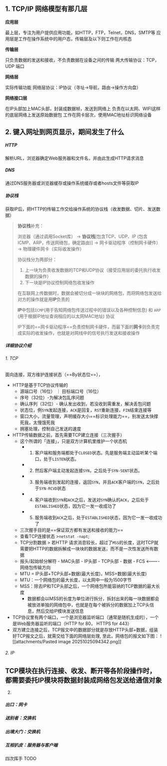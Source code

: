 ## 1. TCP/IP 网络模型有那几层

**应用层**

最上层，专注为用户提供应用功能，如HTTP，FTP，Telnet，DNS，SMTP等
应用层是工作在操作系统中的用户态，传输层及以下则工作在内核态



**传输层**

只负责数据的发送和接收，不负责数据在设备之间的传输
两大传输协议：TCP，UDP
端口

**网络层**

实际传输功能
网络层协议：IP协议（寻址->导航，路由->操作方向盘）

**网络接口层**

在IP头部加上MAC头部，封装成数据帧，发送到网络上
负责在以太网、WIFI这样的底层网络上发送原始数据包
工作在网卡层次，使用MAC地址标识网络设备

## 2. 键入网址到网页显示，期间发生了什么

##### **HTTP**

解析URL，浏览器确定Web服务器和文件名，并由此生成HTTP请求消息

##### **DNS**

通过DNS服务器或浏览器缓存或操作系统缓存或者hosts文件等获取IP

##### **协议栈**

获取IP后，把HTTP的传输工作交给操作系统的协议栈（收发数据、切片、发送数据）

> **协议栈**补充： 
>
> 浏览器（通过调用Socket库） ->  **协议栈**\[包含TCP、UDP、IP (包含ICMP、ARP，传送网络包，确定路由)\]  -> 网卡驱动程序（控制网卡硬件） -> 物理硬件网卡（实际收发操作）
> 
> 协议栈分为两部分：
> 1. 上一块为负责收发数据的TCP和UDP协议（接受应用层的委托执行收发数据的操作）
> 2. 下一块是IP协议控制网络包收发操作
>    
>   在互联网上传数据时，数据会被切分成一块块的网络包，而将网络包发送给对方的操作就是用**IP**负责的
>   
>   **IP**中包括`ICMP`(用于告知网络包传送过程中的错误以及各种控制信息) 和 `ARP` (用于根据IP地址查询相应的以太网MAC地址) 协议
>   
>   IP下面的==网卡驱动程序==负责控制网卡硬件，而最下面的**网卡**则负责完成实际的收发操作，也就是对网线中的信号执行发送和接收操作
>
##### 详细协议介绍
###### 1. TCP
面向连接，双方维护连接状态（==By状态位==），
   - HTTP是基于TCP协议传输的
	   - 源端口号（16位） ｜ 目标端口号（16位）
	   - 序号（32位）-为解决包乱序问题
	   - 确认序列（32位）- 确认发出收到，若没收到需重发，解决丢包问题
	   - 状态位，例`SYN`发起连接，`ACK`是回复，`RST`重新连接，`FIN`结束连接等
	   - 窗口大小，流量管理，声明缓存大小==标识处理能力==，别发送太快撑死我，太慢饿死我
	   - 拥塞处理，控制自己发送的速度
   - HTTP传输数据之前，首先需要TCP建立连接（三次握手）
	   - 这个所谓的「连接」，只是双方计算机里维护一个状态机
		   - 1. 客户端和服务端都处于`CLOSED`状态。先是服务端主动监听某个端口，处于`LISTEN`状态。
		   - 2. 然后客户端主动发起连接`SYN`，之后处于`SYN-SENT`状态。
		   - 3. 服务端收到发起的连接，返回`SYN`，并且`ACK`客户端的`SYN`，之后处于`SYN-RCVD`状态
		   - 4. 客户端收到`SYN`和`ACK`之后，发送对`SYN`确认的`ACK`，之后处于`ESTABLISHED`状态，因为它一发一收成功了
		   - 5. 服务端收到`ACK`之后，处于`ESTABLISHED`状态，因为它一发一收成功了
	   - 三次握手目的是==保证双方都有发送和接收的能力==
	   - 查看TCP连接状态 >`netstat -napt`;
	   - TCP分割数据 > 若HTTP 请求消息较长，超过了`MSS`的长度，这时TCP就需要把HTTP的数据拆解成一块块的数据发送，而不是一次性发送所有数据
	   - 报头/起始帧分解符 - MAC头部 - IP头部 - TCP头部 - 数据 - FCS
	    <----网络包传输方向
	    - MTU = IP头部+TCP头部+数据(最大长度)，MSS=数据(最大长度)
	    - MTU：一个网络包的最大长度，以太网中一般为1500字节
	    - MSS：除去IP和TCP头部之后，一个网络包所能容纳的TCP数据的最大长度
		    - 数据都会以MSS的长度为单位进行拆分，拆封出来的每一块数据都会被放进单独的网络包中，也就是在每个被拆分的数据加上TCP头信息，然后交给IP模块发送信息
   - TCP协议里有两个端口，一个是浏览器监听端口（通常是随机生成的），一个是Web服务器监听的端口（HTTP for 80， HTTPS for 443）
   - 双方建立连接之后，TCP报文中的数据部分就是存放HTTP头部+数据，组装好TCP报文之后，就需交给下面的网络层处理, 至此，网络包的报文如下图：
     ![[attachments/Pasted image 20251025094342.png]]
###### 2. IP
TCP模块在执行连接、收发、断开等各阶段操作时，都需要委托IP模块将数据封装成网络包发送给通信对象
- 
   
2. 


##### **出口：网卡**

##### **送别者：交换机**

##### **出境大门：交换机**

##### **互相扒皮：服务器与客户端**

四次挥手 TODO